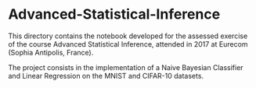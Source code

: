 # Advanced-Statistical-Inference

This directory contains the notebook developed for the assessed exercise of the course Advanced Statistical Inference, attended in 2017 at Eurecom (Sophia Antipolis, France).

The project consists in the implementation of a Naive Bayesian Classifier and Linear Regression on the MNIST and CIFAR-10 datasets.
